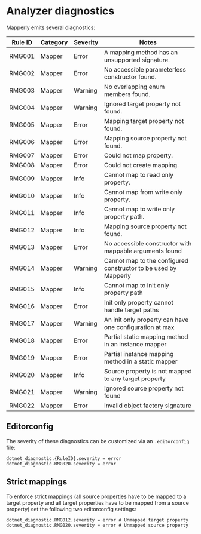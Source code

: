 # Analyzer diagnostics

Mapperly emits several diagnostics:

Rule ID | Category | Severity | Notes
--------|----------|----------|--------------------
RMG001  | Mapper   | Error    | A mapping method has an unsupported signature.
RMG002  | Mapper   | Error    | No accessible parameterless constructor found.
RMG003  | Mapper   | Warning  | No overlapping enum members found.
RMG004  | Mapper   | Warning  | Ignored target property not found.
RMG005  | Mapper   | Error    | Mapping target property not found.
RMG006  | Mapper   | Error    | Mapping source property not found.
RMG007  | Mapper   | Error    | Could not map property.
RMG008  | Mapper   | Error    | Could not create mapping.
RMG009  | Mapper   | Info     | Cannot map to read only property.
RMG010  | Mapper   | Info     | Cannot map from write only property.
RMG011  | Mapper   | Info     | Cannot map to write only property path.
RMG012  | Mapper   | Info     | Mapping source property not found.
RMG013  | Mapper   | Error    | No accessible constructor with mappable arguments found
RMG014  | Mapper   | Warning  | Cannot map to the configured constructor to be used by Mapperly
RMG015  | Mapper   | Info     | Cannot map to init only property path
RMG016  | Mapper   | Error    | Init only property cannot handle target paths
RMG017  | Mapper   | Warning  | An init only property can have one configuration at max
RMG018  | Mapper   | Error    | Partial static mapping method in an instance mapper
RMG019  | Mapper   | Error    | Partial instance mapping method in a static mapper
RMG020  | Mapper   | Info     | Source property is not mapped to any target property
RMG021  | Mapper   | Warning  | Ignored source property not found
RMG022  | Mapper   | Error    | Invalid object factory signature

## Editorconfig

The severity of these diagnostics can be customized via an `.editorconfig` file:

```editorconfig title=".editorconfig"
dotnet_diagnostic.{RuleID}.severity = error
dotnet_diagnostic.RMG020.severity = error
```

## Strict mappings

To enforce strict mappings
(all source properties have to be mapped to a target property and all target properties have to be mapped from a source property)
set the following two editorconfig settings:

```editorconfig title=".editorconfig"
dotnet_diagnostic.RMG012.severity = error # Unmapped target property
dotnet_diagnostic.RMG020.severity = error # Unmapped source property
```
